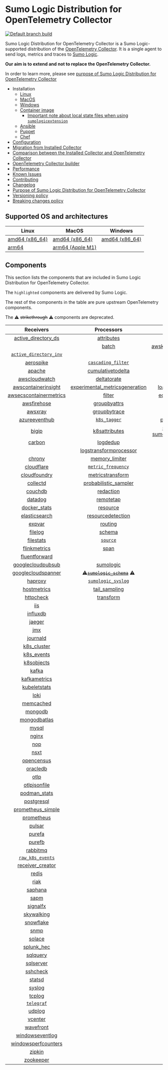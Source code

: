 # Sumo Logic Distribution for OpenTelemetry Collector

[![Default branch build](https://github.com/SumoLogic/sumologic-otel-collector/actions/workflows/dev_builds.yml/badge.svg)](https://github.com/SumoLogic/sumologic-otel-collector/actions/workflows/dev_builds.yml)

Sumo Logic Distribution for OpenTelemetry Collector is a Sumo Logic-supported distribution of the [OpenTelemetry Collector][otc_link].
It is a single agent to send logs, metrics and traces to [Sumo Logic][sumologic].

**Our aim is to extend and not to replace the OpenTelemetry Collector.**

In order to learn more, please see [purpose of Sumo Logic Distribution for OpenTelemetry Collector][purpose]

- Installation
  - [Linux][linux_installation]
  - [MacOS][macos_installation]
  - [Windows][windows_installation]
  - [Container image](/docs/installation.md#container-image)
    - [Important note about local state files when using `sumologicextension`](/docs/installation.md#important-note-about-local-state-files-when-using-sumologicextension)
  - [Ansible](/docs/installation.md#ansible)
  - [Puppet](/docs/installation.md#puppet)
  - [Chef](/docs/installation.md#chef)
- [Configuration](docs/configuration.md)
- [Migration from Installed Collector](docs/migration.md)
- [Comparison between the Installed Collector and OpenTelemetry Collector](docs/comparison.md)
- [OpenTelemetry Collector builder](./otelcolbuilder/README.md)
- [Performance]
- [Known Issues]
- [Contributing](./CONTRIBUTING.md)
- [Changelog](./CHANGELOG.md)
- [Purpose of Sumo Logic Distribution for OpenTelemetry Collector][purpose]
- [Versioning policy][versioning]
- [Breaking changes policy][breaking]

## Supported OS and architectures

| Linux                         | MacOS                         | Windows                     |
| ----------------------------- | ----------------------------- | --------------------------- |
| [amd64 (x86_64)][linux_amd64] | [amd64 (x86_64)][mac_amd64]   | [amd64 (x86_64)][win_amd64] |
| [arm64][linux_arm64]          | [arm64 (Apple M1)][mac_arm64] |                             |

## Components

This section lists the components that are included in Sumo Logic Distribution for OpenTelemetry Collector.

The `highlighted` components are delivered by Sumo Logic.

The rest of the components in the table are pure upstream OpenTelemetry components.

The ⚠️ ~~strikethrough~~ ⚠️ components are deprecated.

|                        Receivers                         |                          Processors                          |               Exporters                |                 Extensions                  |             Connectors              |
| :------------------------------------------------------: | :----------------------------------------------------------: | :------------------------------------: | :-----------------------------------------: | :---------------------------------: |
|     [active_directory_ds][activedirectorydsreceiver]     |              [attributes][attributesprocessor]               |         [awss3][awss3exporter]         |       [asapclient][asapauthextension]       |     [forward][forwardconnector]     |
|                                                          |                   [batch][batchprocessor]                    |          [awskinesisexporter]          |                                             |                                     |
|   [`active_directory_inv`][activedirectoryinvreceiver]   |                                                              |        [carbon][carbonexporter]        |                 [awsproxy]                  |       [count][countconnector]       |
|              [aerospike][aerospikereceiver]              |        [`cascading_filter`][cascadingfilterprocessor]        |         [debug][debugexporter]         |       [basicauth][basicauthextension]       |  [exceptions][exceptionsconnector]  |
|                 [apache][apachereceiver]                 |       [cumulativetodelta][cumulativetodeltaprocessor]        |          [file][fileexporter]          | [bearertokenauth][bearertokenauthextension] |    [failover][failoverconnector]    |
|          [awscloudwatch][awscloudwatchreceiver]          |             [deltatorate][deltatorateprocessor]              |         [kafka][kafkaexporter]         |           [db_storage][dbstorage]           |  [roundrobin][roundrobinconnector]  |
|    [awscontainerinsight][awscontainerinsightreceiver]    | [experimental_metricsgeneration][metricsgenerationprocessor] | [loadbalancing][loadbalancingexporter] |      [docker_observer][dockerobserver]      |     [routing][routingconnector]     |
| [awsecscontainermetrics][awsecscontainermetricsreceiver] |                  [filter][filterprocessor]                   |      [ecs_observer][ecsobserver]       |    [servicegraph][servicegraphconnector]    |                                     |
|            [awsfirehose][awsfirehosereceiver]            |            [groupbyattrs][groupbyattrsprocessor]             |          [otlp][otlpexporter]          |    [ecs_task_observer][ecstaskobserver]     | [spanmetrics][spanmetricsconnector] |
|                [awsxray][awsxrayreceiver]                |            [groupbytrace][groupbytraceprocessor]             |      [otlphttp][otlphttpexporter]      |         [file_storage][filestorage]         |                                     |
|          [azureeventhub][azureeventhubreceiver]          |                 [`k8s_tagger`][k8sprocessor]                 |    [prometheus][prometheusexporter]    |   [headerssetter][headerssetterextension]   |                                     |
|                  [bigip][bigipreceiver]                  |           [k8sattributes][k8sattributesprocessor]            |    [sumologic] [sumologicexporter]     |    [health_check][healthcheckextension]     |                                     |
|                 [carbon][carbonreceiver]                 |                [logdedup][logdedupprocessor]                 |        [syslog][syslogexporter]        |        [host_observer][hostobserver]        |                                     |
|                                                          |       [logstransformprocessor][logstransformprocessor]       |                                        |                                             |                                     |
|                 [chrony][chronyreceiver]                 |           [memory_limiter][memorylimiterprocessor]           |           [nop][nopexporter]           |       [http_forwarder][httpforwarder]       |                                     |
|             [cloudflare][cloudflarereceiver]             |        [`metric_frequency`][metricfrequencyprocessor]        |                                        |           [jaegerremotesampling]            |                                     |
|           [cloudfoundry][cloudfoundryreceiver]           |        [metricstransform][metricstransformprocessor]         |                                        |         [k8s_observer][k8sobserver]         |                                     |
|               [collectd][collectdreceiver]               |    [probabilistic_sampler][probabilisticsamplerprocessor]    |                                        |                                             |                                     |
|                [couchdb][couchdbreceiver]                |               [redaction][redactionprocessor]                |                                        |  [oauth2client][oauth2clientauthextension]  |                                     |
|                [datadog][datadogreceiver]                |               [remotetap][remotetapprocessor]                |                                        |          [oidc][oidcauthextension]          |                                     |
|           [docker_stats][dockerstatsreceiver]            |                [resource][resourceprocessor]                 |                                        |           [pprof][pprofextension]           |                                     |
|          [elasticsearch][elasticsearchreceiver]          |       [resourcedetection][resourcedetectionprocessor]        |                                        |       [sigv4auth][sigv4authextension]       |                                     |
|                 [expvar][expvarreceiver]                 |                 [routing][routingprocessor]                  |                                        |      [`sumologic`][sumologicextension]      |                                     |
|                [filelog][filelogreceiver]                |                  [schema][schemaprocessor]                   |                                        |          [zpages][zpagesextension]          |                                     |
|              [filestats][filestatsreceiver]              |                 [`source`][sourceprocessor]                  |                                        |                                             |                                     |
|           [flinkmetrics][flinkmetricsreceiver]           |                    [span][spanprocessor]                     |                                        |                                             |                                     |
|          [fluentforward][fluentforwardreceiver]          |                                                              |                                        |                                             |                                     |
|      [googlecloudpubsub][googlecloudpubsubreceiver]      |               [sumologic][sumologicprocessor]                |                                        |                                             |                                     |
|     [googlecloudspanner][googlecloudspannerreceiver]     |   ⚠️~~[`sumologic_schema`][sumologicschemaprocessor]~~ ⚠️    |                                        |                                             |                                     |
|                [haproxy][haproxyreceiver]                |        [`sumologic_syslog`][sumologicsyslogprocessor]        |                                        |                                             |                                     |
|            [hostmetrics][hostmetricsreceiver]            |            [tail_sampling][tailsamplingprocessor]            |                                        |                                             |                                     |
|              [httpcheck][httpcheckreceiver]              |               [transform][transformprocessor]                |                                        |                                             |                                     |
|                    [iis][iisreceiver]                    |                                                              |                                        |                                             |                                     |
|               [influxdb][influxdbreceiver]               |                                                              |                                        |                                             |                                     |
|                 [jaeger][jaegerreceiver]                 |                                                              |                                        |                                             |                                     |
|                    [jmx][jmxreceiver]                    |                                                              |                                        |                                             |                                     |
|               [journald][journaldreceiver]               |                                                              |                                        |                                             |                                     |
|            [k8s_cluster][k8sclusterreceiver]             |                                                              |                                        |                                             |                                     |
|             [k8s_events][k8seventsreceiver]              |                                                              |                                        |                                             |                                     |
|             [k8sobjects][k8sobjectsreceiver]             |                                                              |                                        |                                             |                                     |
|                  [kafka][kafkareceiver]                  |                                                              |                                        |                                             |                                     |
|           [kafkametrics][kafkametricsreceiver]           |                                                              |                                        |                                             |                                     |
|           [kubeletstats][kubeletstatsreceiver]           |                                                              |                                        |                                             |                                     |
|                   [loki][lokireceiver]                   |                                                              |                                        |                                             |                                     |
|              [memcached][memcachedreceiver]              |                                                              |                                        |                                             |                                     |
|                [mongodb][mongodbreceiver]                |                                                              |                                        |                                             |                                     |
|           [mongodbatlas][mongodbatlasreceiver]           |                                                              |                                        |                                             |                                     |
|                  [mysql][mysqlreceiver]                  |                                                              |                                        |                                             |                                     |
|                  [nginx][nginxreceiver]                  |                                                              |                                        |                                             |                                     |
|                    [nop][nopreceiver]                    |                                                              |                                        |                                             |                                     |
|                   [nsxt][nsxtreceiver]                   |                                                              |                                        |                                             |                                     |
|             [opencensus][opencensusreceiver]             |                                                              |                                        |                                             |                                     |
|               [oracledb][oracledbreceiver]               |                                                              |                                        |                                             |                                     |
|                   [otlp][otlpreceiver]                   |                                                              |                                        |                                             |                                     |
|           [otlpjsonfile][otlpjsonfilereceiver]           |                                                              |                                        |                                             |                                     |
|              [podman_stats][podmanreceiver]              |                                                              |                                        |                                             |                                     |
|             [postgresql][postgresqlreceiver]             |                                                              |                                        |                                             |                                     |
|      [prometheus_simple][simpleprometheusreceiver]       |                                                              |                                        |                                             |                                     |
|             [prometheus][prometheusreceiver]             |                                                              |                                        |                                             |                                     |
|                 [pulsar][pulsarreceiver]                 |                                                              |                                        |                                             |                                     |
|                 [purefa][purefareceiver]                 |                                                              |                                        |                                             |                                     |
|                 [purefb][purefbreceiver]                 |                                                              |                                        |                                             |                                     |
|               [rabbitmq][rabbitmqreceiver]               |                                                              |                                        |                                             |                                     |
|         [`raw_k8s_events`][rawk8seventsreceiver]         |                                                              |                                        |                                             |                                     |
|           [receiver_creator][receivercreator]            |                                                              |                                        |                                             |                                     |
|                  [redis][redisreceiver]                  |                                                              |                                        |                                             |                                     |
|                   [riak][riakreceiver]                   |                                                              |                                        |                                             |                                     |
|                [saphana][saphanareceiver]                |                                                              |                                        |                                             |                                     |
|                   [sapm][sapmreceiver]                   |                                                              |                                        |                                             |                                     |
|               [signalfx][signalfxreceiver]               |                                                              |                                        |                                             |                                     |
|             [skywalking][skywalkingreceiver]             |                                                              |                                        |                                             |                                     |
|              [snowflake][snowflakereceiver]              |                                                              |                                        |                                             |                                     |
|                   [snmp][snmpreceiver]                   |                                                              |                                        |                                             |                                     |
|                 [solace][solacereceiver]                 |                                                              |                                        |                                             |                                     |
|             [splunk_hec][splunkhecreceiver]              |                                                              |                                        |                                             |                                     |
|               [sqlquery][sqlqueryreceiver]               |                                                              |                                        |                                             |                                     |
|              [sqlserver][sqlserverreceiver]              |                                                              |                                        |                                             |                                     |
|               [sshcheck][sshcheckreceiver]               |                                                              |                                        |                                             |                                     |
|                 [statsd][statsdreceiver]                 |                                                              |                                        |                                             |                                     |
|                 [syslog][syslogreceiver]                 |                                                              |                                        |                                             |                                     |
|                 [tcplog][tcplogreceiver]                 |                                                              |                                        |                                             |                                     |
|              [`telegraf`][telegrafreceiver]              |                                                              |                                        |                                             |                                     |
|                 [udplog][udplogreceiver]                 |                                                              |                                        |                                             |                                     |
|                [vcenter][vcenterreceiver]                |                                                              |                                        |                                             |                                     |
|              [wavefront][wavefrontreceiver]              |                                                              |                                        |                                             |                                     |
|        [windowseventlog][windowseventlogreceiver]        |                                                              |                                        |                                             |                                     |
|    [windowsperfcounters][windowsperfcountersreceiver]    |                                                              |                                        |                                             |                                     |
|                 [zipkin][zipkinreceiver]                 |                                                              |                                        |                                             |                                     |
|              [zookeeper][zookeeperreceiver]              |                                                              |                                        |                                             |                                     |

[otc_link]: https://github.com/open-telemetry/opentelemetry-collector
[sumologic]: https://www.sumologic.com
[linux_installation]: https://help.sumologic.com/docs/send-data/opentelemetry-collector/install-collector-linux/
[macos_installation]: https://help.sumologic.com/docs/send-data/opentelemetry-collector/install-collector-macos/
[windows_installation]: https://help.sumologic.com/docs/send-data/opentelemetry-collector/install-collector-windows/
[performance]: https://help.sumologic.com/docs/send-data/opentelemetry-collector/#performance
[known issues]: https://help.sumologic.com/docs/send-data/opentelemetry-collector/troubleshooting-faq/#known-issues
[purpose]: https://help.sumologic.com/docs/send-data/opentelemetry-collector/sumo-logic-opentelemetry-vs-opentelemetry-upstream-relationship/
[versioning]: https://help.sumologic.com/docs/send-data/opentelemetry-collector/sumo-logic-opentelemetry-vs-opentelemetry-upstream-relationship/#versioning-policy
[breaking]: https://help.sumologic.com/docs/send-data/opentelemetry-collector/sumo-logic-opentelemetry-vs-opentelemetry-upstream-relationship/#versioning-policy
[linux_amd64]: ./docs/installation.md#linux-on-amd64-x86-64
[linux_arm64]: ./docs/installation.md#linux-on-arm64
[mac_amd64]: ./docs/installation.md#macos-on-amd64-x86-64
[mac_arm64]: ./docs/installation.md#macos-on-arm64-apple-m1-x86-64
[win_amd64]: ./docs/installation.md#windows
[activedirectorydsreceiver]: https://github.com/open-telemetry/opentelemetry-collector-contrib/tree/v0.124.0/receiver/activedirectorydsreceiver
[activedirectoryinvreceiver]: ./pkg/receiver/activedirectoryinvreceiver
[aerospikereceiver]: https://github.com/open-telemetry/opentelemetry-collector-contrib/tree/v0.124.0/receiver/aerospikereceiver
[apachereceiver]: https://github.com/open-telemetry/opentelemetry-collector-contrib/tree/v0.124.0/receiver/apachereceiver
[awscloudwatchreceiver]: https://github.com/open-telemetry/opentelemetry-collector-contrib/tree/v0.124.0/receiver/awscloudwatchreceiver
[awscontainerinsightreceiver]: https://github.com/open-telemetry/opentelemetry-collector-contrib/tree/v0.124.0/receiver/awscontainerinsightreceiver
[awsecscontainermetricsreceiver]: https://github.com/open-telemetry/opentelemetry-collector-contrib/tree/v0.124.0/receiver/awsecscontainermetricsreceiver
[awsfirehosereceiver]: https://github.com/open-telemetry/opentelemetry-collector-contrib/tree/v0.124.0/receiver/awsfirehosereceiver
[awsxrayreceiver]: https://github.com/open-telemetry/opentelemetry-collector-contrib/tree/v0.124.0/receiver/awsxrayreceiver
[azureeventhubreceiver]: https://github.com/open-telemetry/opentelemetry-collector-contrib/tree/v0.124.0/receiver/azureeventhubreceiver
[bigipreceiver]: https://github.com/open-telemetry/opentelemetry-collector-contrib/tree/v0.124.0/receiver/bigipreceiver
[carbonreceiver]: https://github.com/open-telemetry/opentelemetry-collector-contrib/tree/v0.124.0/receiver/carbonreceiver
[chronyreceiver]: https://github.com/open-telemetry/opentelemetry-collector-contrib/tree/v0.124.0/receiver/chronyreceiver
[cloudfoundryreceiver]: https://github.com/open-telemetry/opentelemetry-collector-contrib/tree/v0.124.0/receiver/cloudfoundryreceiver
[cloudflarereceiver]: https://github.com/open-telemetry/opentelemetry-collector-contrib/tree/v0.124.0/receiver/cloudflarereceiver
[collectdreceiver]: https://github.com/open-telemetry/opentelemetry-collector-contrib/tree/v0.124.0/receiver/collectdreceiver
[couchdbreceiver]: https://github.com/open-telemetry/opentelemetry-collector-contrib/tree/v0.124.0/receiver/couchdbreceiver
[datadogreceiver]: https://github.com/open-telemetry/opentelemetry-collector-contrib/tree/v0.124.0/receiver/datadogreceiver
[dockerstatsreceiver]: https://github.com/open-telemetry/opentelemetry-collector-contrib/tree/v0.124.0/receiver/dockerstatsreceiver
[elasticsearchreceiver]: https://github.com/open-telemetry/opentelemetry-collector-contrib/tree/v0.124.0/receiver/elasticsearchreceiver
[expvarreceiver]: https://github.com/open-telemetry/opentelemetry-collector-contrib/tree/v0.124.0/receiver/expvarreceiver
[filelogreceiver]: https://github.com/open-telemetry/opentelemetry-collector-contrib/tree/v0.124.0/receiver/filelogreceiver
[filestatsreceiver]: https://github.com/open-telemetry/opentelemetry-collector-contrib/tree/v0.124.0/receiver/filestatsreceiver
[flinkmetricsreceiver]: https://github.com/open-telemetry/opentelemetry-collector-contrib/tree/v0.124.0/receiver/flinkmetricsreceiver
[fluentforwardreceiver]: https://github.com/open-telemetry/opentelemetry-collector-contrib/tree/v0.124.0/receiver/fluentforwardreceiver
[googlecloudpubsubreceiver]: https://github.com/open-telemetry/opentelemetry-collector-contrib/tree/v0.124.0/receiver/googlecloudpubsubreceiver
[googlecloudspannerreceiver]: https://github.com/open-telemetry/opentelemetry-collector-contrib/tree/v0.124.0/receiver/googlecloudspannerreceiver
[haproxyreceiver]: https://github.com/open-telemetry/opentelemetry-collector-contrib/tree/v0.124.0/receiver/haproxyreceiver
[hostmetricsreceiver]: https://github.com/open-telemetry/opentelemetry-collector-contrib/tree/v0.124.0/receiver/hostmetricsreceiver
[httpcheckreceiver]: https://github.com/open-telemetry/opentelemetry-collector-contrib/tree/v0.124.0/receiver/httpcheckreceiver
[iisreceiver]: https://github.com/open-telemetry/opentelemetry-collector-contrib/tree/v0.124.0/receiver/iisreceiver
[influxdbreceiver]: https://github.com/open-telemetry/opentelemetry-collector-contrib/tree/v0.124.0/receiver/influxdbreceiver
[jaegerreceiver]: https://github.com/open-telemetry/opentelemetry-collector-contrib/tree/v0.124.0/receiver/jaegerreceiver
[jmxreceiver]: https://github.com/open-telemetry/opentelemetry-collector-contrib/tree/v0.124.0/receiver/jmxreceiver
[journaldreceiver]: https://github.com/open-telemetry/opentelemetry-collector-contrib/tree/v0.124.0/receiver/journaldreceiver
[k8sclusterreceiver]: https://github.com/open-telemetry/opentelemetry-collector-contrib/tree/v0.124.0/receiver/k8sclusterreceiver
[k8seventsreceiver]: https://github.com/open-telemetry/opentelemetry-collector-contrib/tree/v0.124.0/receiver/k8seventsreceiver
[k8sobjectsreceiver]: https://github.com/open-telemetry/opentelemetry-collector-contrib/tree/v0.124.0/receiver/k8sobjectsreceiver
[kafkareceiver]: https://github.com/open-telemetry/opentelemetry-collector-contrib/tree/v0.124.0/receiver/kafkareceiver
[kafkametricsreceiver]: https://github.com/open-telemetry/opentelemetry-collector-contrib/tree/v0.124.0/receiver/kafkametricsreceiver
[kubeletstatsreceiver]: https://github.com/open-telemetry/opentelemetry-collector-contrib/tree/v0.124.0/receiver/kubeletstatsreceiver
[lokireceiver]: https://github.com/open-telemetry/opentelemetry-collector-contrib/tree/v0.124.0/receiver/lokireceiver
[memcachedreceiver]: https://github.com/open-telemetry/opentelemetry-collector-contrib/tree/v0.124.0/receiver/memcachedreceiver
[mongodbreceiver]: https://github.com/open-telemetry/opentelemetry-collector-contrib/tree/v0.124.0/receiver/mongodbreceiver
[mongodbatlasreceiver]: https://github.com/open-telemetry/opentelemetry-collector-contrib/tree/v0.124.0/receiver/mongodbatlasreceiver
[mysqlreceiver]: https://github.com/open-telemetry/opentelemetry-collector-contrib/tree/v0.124.0/receiver/mysqlreceiver
[nginxreceiver]: https://github.com/open-telemetry/opentelemetry-collector-contrib/tree/v0.124.0/receiver/nginxreceiver
[nopreceiver]: https://github.com/open-telemetry/opentelemetry-collector/tree/v0.124.0/receiver/nopreceiver
[nsxtreceiver]: https://github.com/open-telemetry/opentelemetry-collector-contrib/tree/v0.124.0/receiver/nsxtreceiver
[opencensusreceiver]: https://github.com/open-telemetry/opentelemetry-collector-contrib/tree/v0.124.0/receiver/opencensusreceiver
[oracledbreceiver]: https://github.com/open-telemetry/opentelemetry-collector-contrib/tree/v0.124.0/receiver/oracledbreceiver
[otlpreceiver]: https://github.com/open-telemetry/opentelemetry-collector/tree/v0.124.0/receiver/otlpreceiver
[otlpjsonfilereceiver]: https://github.com/open-telemetry/opentelemetry-collector-contrib/tree/v0.124.0/receiver/otlpjsonfilereceiver
[podmanreceiver]: https://github.com/open-telemetry/opentelemetry-collector-contrib/tree/v0.124.0/receiver/podmanreceiver
[postgresqlreceiver]: https://github.com/open-telemetry/opentelemetry-collector-contrib/tree/v0.124.0/receiver/postgresqlreceiver
[simpleprometheusreceiver]: https://github.com/open-telemetry/opentelemetry-collector-contrib/tree/v0.124.0/receiver/simpleprometheusreceiver
[prometheusreceiver]: https://github.com/open-telemetry/opentelemetry-collector-contrib/tree/v0.124.0/receiver/prometheusreceiver
[pulsarreceiver]: https://github.com/open-telemetry/opentelemetry-collector-contrib/tree/v0.124.0/receiver/pulsarreceiver
[purefareceiver]: https://github.com/open-telemetry/opentelemetry-collector-contrib/tree/v0.124.0/receiver/purefareceiver
[purefbreceiver]: https://github.com/open-telemetry/opentelemetry-collector-contrib/tree/v0.124.0/receiver/purefbreceiver
[rabbitmqreceiver]: https://github.com/open-telemetry/opentelemetry-collector-contrib/tree/v0.124.0/receiver/rabbitmqreceiver
[rawk8seventsreceiver]: ./pkg/receiver/rawk8seventsreceiver
[receivercreator]: https://github.com/open-telemetry/opentelemetry-collector-contrib/tree/v0.124.0/receiver/receivercreator
[redisreceiver]: https://github.com/open-telemetry/opentelemetry-collector-contrib/tree/v0.124.0/receiver/redisreceiver
[riakreceiver]: https://github.com/open-telemetry/opentelemetry-collector-contrib/tree/v0.124.0/receiver/riakreceiver
[saphanareceiver]: https://github.com/open-telemetry/opentelemetry-collector-contrib/tree/v0.124.0/receiver/saphanareceiver
[sapmreceiver]: https://github.com/open-telemetry/opentelemetry-collector-contrib/tree/v0.124.0/receiver/sapmreceiver
[signalfxreceiver]: https://github.com/open-telemetry/opentelemetry-collector-contrib/tree/v0.124.0/receiver/signalfxreceiver
[skywalkingreceiver]: https://github.com/open-telemetry/opentelemetry-collector-contrib/tree/v0.124.0/receiver/skywalkingreceiver
[snmpreceiver]: https://github.com/open-telemetry/opentelemetry-collector-contrib/tree/v0.124.0/receiver/snmpreceiver
[snowflakereceiver]: https://github.com/open-telemetry/opentelemetry-collector-contrib/tree/v0.124.0/receiver/snowflakereceiver
[solacereceiver]: https://github.com/open-telemetry/opentelemetry-collector-contrib/tree/v0.124.0/receiver/solacereceiver
[splunkhecreceiver]: https://github.com/open-telemetry/opentelemetry-collector-contrib/tree/v0.124.0/receiver/splunkhecreceiver
[sqlqueryreceiver]: https://github.com/open-telemetry/opentelemetry-collector-contrib/tree/v0.124.0/receiver/sqlqueryreceiver
[sqlserverreceiver]: https://github.com/open-telemetry/opentelemetry-collector-contrib/tree/v0.124.0/receiver/sqlserverreceiver
[sshcheckreceiver]: https://github.com/open-telemetry/opentelemetry-collector-contrib/tree/v0.124.0/receiver/sshcheckreceiver
[statsdreceiver]: https://github.com/open-telemetry/opentelemetry-collector-contrib/tree/v0.124.0/receiver/statsdreceiver
[syslogreceiver]: https://github.com/open-telemetry/opentelemetry-collector-contrib/tree/v0.124.0/receiver/syslogreceiver
[tcplogreceiver]: https://github.com/open-telemetry/opentelemetry-collector-contrib/tree/v0.124.0/receiver/tcplogreceiver
[telegrafreceiver]: ./pkg/receiver/telegrafreceiver
[udplogreceiver]: https://github.com/open-telemetry/opentelemetry-collector-contrib/tree/v0.124.0/receiver/udplogreceiver
[vcenterreceiver]: https://github.com/open-telemetry/opentelemetry-collector-contrib/tree/v0.124.0/receiver/vcenterreceiver
[wavefrontreceiver]: https://github.com/open-telemetry/opentelemetry-collector-contrib/tree/v0.124.0/receiver/wavefrontreceiver
[windowseventlogreceiver]: https://github.com/open-telemetry/opentelemetry-collector-contrib/tree/v0.124.0/receiver/windowseventlogreceiver
[windowsperfcountersreceiver]: https://github.com/open-telemetry/opentelemetry-collector-contrib/tree/v0.124.0/receiver/windowsperfcountersreceiver
[zipkinreceiver]: https://github.com/open-telemetry/opentelemetry-collector-contrib/tree/v0.124.0/receiver/zipkinreceiver
[zookeeperreceiver]: https://github.com/open-telemetry/opentelemetry-collector-contrib/tree/v0.124.0/receiver/zookeeperreceiver
[attributesprocessor]: https://github.com/open-telemetry/opentelemetry-collector-contrib/tree/v0.124.0/processor/attributesprocessor
[batchprocessor]: https://github.com/open-telemetry/opentelemetry-collector/tree/v0.124.0/processor/batchprocessor
[cascadingfilterprocessor]: ./pkg/processor/cascadingfilterprocessor
[cumulativetodeltaprocessor]: https://github.com/open-telemetry/opentelemetry-collector-contrib/tree/v0.124.0/processor/cumulativetodeltaprocessor
[deltatorateprocessor]: https://github.com/open-telemetry/opentelemetry-collector-contrib/tree/v0.124.0/processor/deltatorateprocessor
[metricsgenerationprocessor]: https://github.com/open-telemetry/opentelemetry-collector-contrib/tree/v0.124.0/processor/metricsgenerationprocessor
[filterprocessor]: https://github.com/open-telemetry/opentelemetry-collector-contrib/tree/v0.124.0/processor/filterprocessor
[groupbyattrsprocessor]: https://github.com/open-telemetry/opentelemetry-collector-contrib/tree/v0.124.0/processor/groupbyattrsprocessor
[groupbytraceprocessor]: https://github.com/open-telemetry/opentelemetry-collector-contrib/tree/v0.124.0/processor/groupbytraceprocessor
[k8sprocessor]: ./pkg/processor/k8sprocessor
[k8sattributesprocessor]: https://github.com/open-telemetry/opentelemetry-collector-contrib/tree/v0.124.0/processor/k8sattributesprocessor
[logdedupprocessor]: https://github.com/open-telemetry/opentelemetry-collector-contrib/tree/v0.124.0/processor/logdedupprocessor
[logstransformprocessor]: https://github.com/open-telemetry/opentelemetry-collector-contrib/tree/v0.124.0/processor/logstransformprocessor
[memorylimiterprocessor]: https://github.com/open-telemetry/opentelemetry-collector/tree/v0.124.0/processor/memorylimiterprocessor
[metricfrequencyprocessor]: ./pkg/processor/metricfrequencyprocessor
[metricstransformprocessor]: https://github.com/open-telemetry/opentelemetry-collector-contrib/tree/v0.124.0/processor/metricstransformprocessor
[probabilisticsamplerprocessor]: https://github.com/open-telemetry/opentelemetry-collector-contrib/tree/v0.124.0/processor/probabilisticsamplerprocessor
[redactionprocessor]: https://github.com/open-telemetry/opentelemetry-collector-contrib/tree/v0.124.0/processor/redactionprocessor
[remotetapprocessor]: https://github.com/open-telemetry/opentelemetry-collector-contrib/tree/v0.124.0/processor/remotetapprocessor
[resourceprocessor]: https://github.com/open-telemetry/opentelemetry-collector-contrib/tree/v0.124.0/processor/resourceprocessor
[resourcedetectionprocessor]: https://github.com/open-telemetry/opentelemetry-collector-contrib/tree/v0.124.0/processor/resourcedetectionprocessor
[routingprocessor]: https://github.com/open-telemetry/opentelemetry-collector-contrib/tree/v0.124.0/processor/routingprocessor
[schemaprocessor]: https://github.com/open-telemetry/opentelemetry-collector-contrib/tree/v0.124.0/processor/schemaprocessor
[sourceprocessor]: ./pkg/processor/sourceprocessor
[spanprocessor]: https://github.com/open-telemetry/opentelemetry-collector-contrib/tree/v0.124.0/processor/spanprocessor
[sumologicprocessor]: https://github.com/open-telemetry/opentelemetry-collector-contrib/tree/v0.124.0/processor/sumologicprocessor
[sumologicschemaprocessor]: ./pkg/processor/sumologicschemaprocessor
[sumologicsyslogprocessor]: ./pkg/processor/sumologicsyslogprocessor
[tailsamplingprocessor]: https://github.com/open-telemetry/opentelemetry-collector-contrib/tree/v0.124.0/processor/tailsamplingprocessor
[transformprocessor]: https://github.com/open-telemetry/opentelemetry-collector-contrib/tree/v0.124.0/processor/transformprocessor
[awss3exporter]: https://github.com/open-telemetry/opentelemetry-collector-contrib/tree/v0.124.0/exporter/awss3exporter
[awskinesisexporter]: https://github.com/open-telemetry/opentelemetry-collector-contrib/tree/v0.124.0/exporter/awskinesisexporter
[carbonexporter]: https://github.com/open-telemetry/opentelemetry-collector-contrib/tree/v0.124.0/exporter/carbonexporter
[debugexporter]: https://github.com/open-telemetry/opentelemetry-collector/tree/v0.124.0/exporter/debugexporter
[fileexporter]: https://github.com/open-telemetry/opentelemetry-collector-contrib/tree/v0.124.0/exporter/fileexporter
[kafkaexporter]: https://github.com/open-telemetry/opentelemetry-collector-contrib/tree/v0.124.0/exporter/kafkaexporter
[loadbalancingexporter]: https://github.com/open-telemetry/opentelemetry-collector-contrib/tree/v0.124.0/exporter/loadbalancingexporter
[nopexporter]: https://github.com/open-telemetry/opentelemetry-collector/tree/v0.124.0/exporter/nopexporter
[otlpexporter]: https://github.com/open-telemetry/opentelemetry-collector/tree/v0.124.0/exporter/otlpexporter
[otlphttpexporter]: https://github.com/open-telemetry/opentelemetry-collector/tree/v0.124.0/exporter/otlphttpexporter
[prometheusexporter]: https://github.com/open-telemetry/opentelemetry-collector-contrib/tree/v0.124.0/exporter/prometheusexporter
[sumologicexporter]: https://github.com/open-telemetry/opentelemetry-collector-contrib/tree/v0.124.0/exporter/sumologicexporter
[syslogexporter]: https://github.com/open-telemetry/opentelemetry-collector-contrib/tree/v0.124.0/exporter/syslogexporter
[asapauthextension]: https://github.com/open-telemetry/opentelemetry-collector-contrib/tree/v0.124.0/extension/asapauthextension
[awsproxy]: https://github.com/open-telemetry/opentelemetry-collector-contrib/tree/v0.124.0/extension/awsproxy
[basicauthextension]: https://github.com/open-telemetry/opentelemetry-collector-contrib/tree/v0.124.0/extension/basicauthextension
[bearertokenauthextension]: https://github.com/open-telemetry/opentelemetry-collector-contrib/tree/v0.124.0/extension/bearertokenauthextension
[dbstorage]: https://github.com/open-telemetry/opentelemetry-collector-contrib/tree/v0.124.0/extension/storage/dbstorage
[dockerobserver]: https://github.com/open-telemetry/opentelemetry-collector-contrib/tree/v0.124.0/extension/observer/dockerobserver
[ecsobserver]: https://github.com/open-telemetry/opentelemetry-collector-contrib/tree/v0.124.0/extension/observer/ecsobserver
[ecstaskobserver]: https://github.com/open-telemetry/opentelemetry-collector-contrib/tree/v0.124.0/extension/observer/ecstaskobserver
[filestorage]: https://github.com/open-telemetry/opentelemetry-collector-contrib/tree/v0.124.0/extension/storage/filestorage
[headerssetterextension]: https://github.com/open-telemetry/opentelemetry-collector-contrib/tree/v0.124.0/extension/headerssetterextension
[healthcheckextension]: https://github.com/open-telemetry/opentelemetry-collector-contrib/tree/v0.124.0/extension/healthcheckextension
[healthcheckv2extension]: https://github.com/open-telemetry/opentelemetry-collector-contrib/tree/v0.124.0/extension/healthcheckv2extension
[hostobserver]: https://github.com/open-telemetry/opentelemetry-collector-contrib/tree/v0.124.0/extension/observer/hostobserver
[httpforwarder]: https://github.com/open-telemetry/opentelemetry-collector-contrib/tree/v0.124.0/extension/httpforwarderextension
[jaegerremotesampling]: https://github.com/open-telemetry/opentelemetry-collector-contrib/tree/v0.124.0/extension/jaegerremotesampling
[k8sobserver]: https://github.com/open-telemetry/opentelemetry-collector-contrib/tree/v0.124.0/extension/observer/k8sobserver
[oauth2clientauthextension]: https://github.com/open-telemetry/opentelemetry-collector-contrib/tree/v0.124.0/extension/oauth2clientauthextension
[oidcauthextension]: https://github.com/open-telemetry/opentelemetry-collector-contrib/tree/v0.124.0/extension/oidcauthextension
[pprofextension]: https://github.com/open-telemetry/opentelemetry-collector-contrib/tree/v0.124.0/extension/pprofextension
[sigv4authextension]: https://github.com/open-telemetry/opentelemetry-collector-contrib/tree/v0.124.0/extension/sigv4authextension
[sumologicextension]: ./pkg/extension/sumologicextension
[zpagesextension]: https://github.com/open-telemetry/opentelemetry-collector/tree/v0.124.0/extension/zpagesextension
[forwardconnector]: https://github.com/open-telemetry/opentelemetry-collector/tree/v0.124.0/connector/forwardconnector
[countconnector]: https://github.com/open-telemetry/opentelemetry-collector-contrib/tree/v0.124.0/connector/countconnector
[failoverconnector]: https://github.com/open-telemetry/opentelemetry-collector-contrib/tree/v0.124.0/connector/failoverconnector
[exceptionsconnector]: https://github.com/open-telemetry/opentelemetry-collector-contrib/tree/v0.124.0/connector/exceptionsconnector
[roundrobinconnector]: https://github.com/open-telemetry/opentelemetry-collector-contrib/tree/v0.124.0/connector/roundrobinconnector
[routingconnector]: https://github.com/open-telemetry/opentelemetry-collector-contrib/tree/v0.124.0/connector/routingconnector
[servicegraphconnector]: https://github.com/open-telemetry/opentelemetry-collector-contrib/tree/v0.124.0/connector/servicegraphconnector
[spanmetricsconnector]: https://github.com/open-telemetry/opentelemetry-collector-contrib/tree/v0.124.0/connector/spanmetricsconnector

